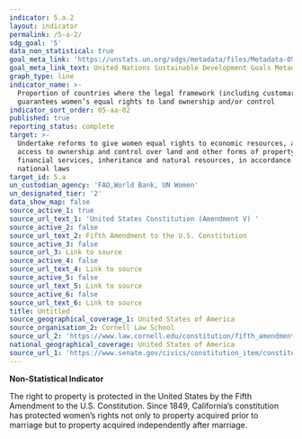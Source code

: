 ```yaml
---
indicator: 5.a.2
layout: indicator
permalink: /5-a-2/
sdg_goal: '5'
data_non_statistical: true
goal_meta_link: 'https://unstats.un.org/sdgs/metadata/files/Metadata-05-0A-02.pdf'
goal_meta_link_text: United Nations Sustainable Development Goals Metadata (pdf 634kB)
graph_type: line
indicator_name: >-
  Proportion of countries where the legal framework (including customary law)
  guarantees women’s equal rights to land ownership and/or control
indicator_sort_order: 05-aa-02
published: true
reporting_status: complete
target: >-
  Undertake reforms to give women equal rights to economic resources, as well as
  access to ownership and control over land and other forms of property,
  financial services, inheritance and natural resources, in accordance with
  national laws
target_id: 5.a
un_custodian_agency: 'FAO,World Bank, UN Women'
un_designated_tier: '2'
data_show_map: false
source_active_1: true
source_url_text_1: 'United States Constitution (Amendment V) '
source_active_2: false
source_url_text_2: Fifth Amendment to the U.S. Constitution
source_active_3: false
source_url_3: Link to source
source_active_4: false
source_url_text_4: Link to source
source_active_5: false
source_url_text_5: Link to source
source_active_6: false
source_url_text_6: Link to source
title: Untitled
source_geographical_coverage_1: United States of America
source_organisation_2: Cornell Law School
source_url_2: 'https://www.law.cornell.edu/constitution/fifth_amendment'
national_geographical_coverage: United States of America
source_url_1: 'https://www.senate.gov/civics/constitution_item/constitution.htm#a5'
---
```

**Non-Statistical Indicator**

The right to property is protected in the United States by the Fifth Amendment to the U.S. Constitution. Since 1849, California’s constitution has protected women’s rights not only to property acquired prior to marriage but to property acquired independently after marriage.
